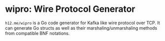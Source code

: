 wipro: Wire Protocol Generator
==============================

`h12.me/wipro` is a Go code generator for Kafka like wire protocol over TCP. It
can generate Go structs as well as their marshaling/unmarshaling methods from
compatible BNF notations.
